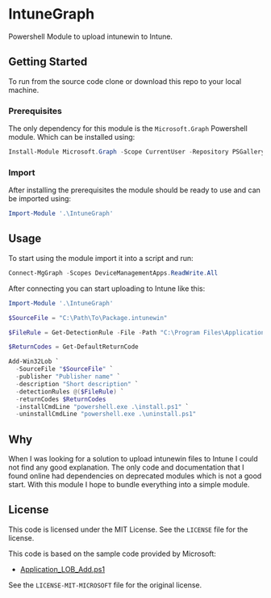 # IntuneGraph
Powershell Module to upload intunewin to Intune.

## Getting Started
To run from the source code clone or download this repo to your local machine.

### Prerequisites
The only dependency for this module is the `Microsoft.Graph` Powershell module.
Which can be installed using:

```Powershell
Install-Module Microsoft.Graph -Scope CurrentUser -Repository PSGallery -Force
```

### Import
After installing the prerequisites the module should be ready to use and can be imported using:

```Powershell
Import-Module '.\IntuneGraph'
```

## Usage
To start using the module import it into a script and run:

```Powershell
Connect-MgGraph -Scopes DeviceManagementApps.ReadWrite.All
```

After connecting you can start uploading to Intune like this:

```Powershell
Import-Module '.\IntuneGraph'

$SourceFile = "C:\Path\To\Package.intunewin"

$FileRule = Get-DetectionRule -File -Path "C:\Program Files\Application" -FileOrFolderName "application.exe" -FileDetectionType exists -check32BitOn64System False

$ReturnCodes = Get-DefaultReturnCode

Add-Win32Lob `
  -SourceFile "$SourceFile" `
  -publisher "Publisher name" `
  -description "Short description" `
  -detectionRules @($FileRule) `
  -returnCodes $ReturnCodes
  -installCmdLine "powershell.exe .\install.ps1" `
  -uninstallCmdLine "powershell.exe .\uninstall.ps1"
```

## Why
When I was looking for a solution to upload intunewin files to Intune I could not find any good explanation.
The only code and documentation that I found online had dependencies on deprecated modules which is not a good start.
With this module I hope to bundle everything into a simple module.

## License
This code is licensed under the MIT License.
See the `LICENSE` file for the license.

This code is based on the sample code provided by Microsoft:
- [Application_LOB_Add.ps1](https://github.com/microsoftgraph/powershell-intune-samples/blob/master/LOB_Application/Application_LOB_Add.ps1)

See the `LICENSE-MIT-MICROSOFT` file for the original license.